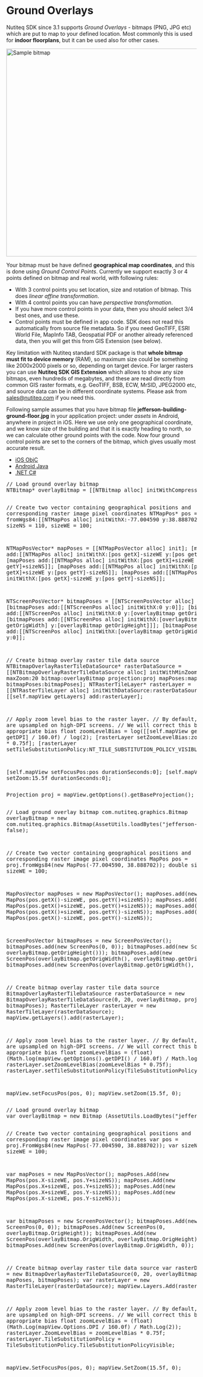 # Ground Overlays

Nutiteq SDK since 3.1 supports *Ground Overlays* - bitmaps (PNG, JPG etc) which are put to map to your defined location. Most commonly this is used for **indoor floorplans**, but it can be used also for other cases.

<img src = "/images/ground_overlay.png" alt = "Sample bitmap" width="550">

Your bitmap must be have defined **geographical map coordinates**, and this is done using *Ground Control Points*. Currently we support exactly 3 or 4 points defined on bitmap and real world, with following rules:

* With 3 control points you set location, size and rotation of bitmap. This does *linear affine transformation*.
* With 4 control points you can have *perspective transformation*.
* If you have more control points in your data, then you should select 3/4 best ones, and use these.
* Control points must be defined in app code. SDK does not read this automatically from source file metadata. So if you need GeoTIFF, ESRI World File, MapInfo TAB, Geospatial PDF or another already referenced data, then you will get this from GIS Extension (see below).

Key limitation with Nutiteq standard SDK package is that **whole bitmap must fit to device memory** (RAM), so maximum size could be something like 2000x2000 pixels or so, depending on target device. For larger rasters you can use **Nutiteq SDK GIS Extension** which allows to show any size bitmaps, even hundreds of megabytes, and these are read directly from common GIS raster formats, e.g. GeoTIFF, BSB, ECW, MrSID, JPEG2000 etc, and source data can be in different coordinate systems. Please ask from sales@nutiteq.com if you need this.

Following sample assumes that you have bitmap file **jefferson-building-ground-floor.jpg** in your application project: under *assets* in Android, anywhere in project in iOS. Here we use only one geographical coordinate, and we know size of the building and that it is exactly heading to north, so we can calculate other ground points with the code. Now four ground control points are set to the corners of the bitmap, which gives usually most accurate result. 

<div id="tabs1">
  <ul>
    <li><a href="#i1"><span>iOS ObjC</span></a></li>
    <li><a href="#a1"><span>Android Java</span></a></li>
    <li><a href="#n1"><span>.NET C#</span></a></li>
  </ul>
<div id="i1">
<pre class="brush: objc">
// Load ground overlay bitmap
NTBitmap* overlayBitmap = [[NTBitmap alloc] initWithCompressedData:[NTAssetUtils loadBytes:@"jefferson-building-ground-floor.jpg"] pow2Padding:NO];

// Create two vector containing geographical positions and corresponding raster image pixel coordinates
NTMapPos* pos = [proj fromWgs84:[[NTMapPos alloc] initWithX:-77.004590 y:38.888702]];
double sizeNS = 110, sizeWE = 100;

NTMapPosVector* mapPoses = [[NTMapPosVector alloc] init];
[mapPoses add:[[NTMapPos alloc] initWithX:[pos getX]-sizeWE y:[pos getY]+sizeNS]];
[mapPoses add:[[NTMapPos alloc] initWithX:[pos getX]+sizeWE y:[pos getY]+sizeNS]];
[mapPoses add:[[NTMapPos alloc] initWithX:[pos getX]+sizeWE y:[pos getY]-sizeNS]];
[mapPoses add:[[NTMapPos alloc] initWithX:[pos getX]-sizeWE y:[pos getY]-sizeNS]];

NTScreenPosVector* bitmapPoses = [[NTScreenPosVector alloc] init];
[bitmapPoses add:[[NTScreenPos alloc] initWithX:0 y:0]];
[bitmapPoses add:[[NTScreenPos alloc] initWithX:0 y:[overlayBitmap getOrigHeight]]];
[bitmapPoses add:[[NTScreenPos alloc] initWithX:[overlayBitmap getOrigWidth] y:[overlayBitmap getOrigHeight]]];
[bitmapPoses add:[[NTScreenPos alloc] initWithX:[overlayBitmap getOrigWidth] y:0]];

// Create bitmap overlay raster tile data source
NTBitmapOverlayRasterTileDataSource* rasterDataSource = [[NTBitmapOverlayRasterTileDataSource alloc] initWithMinZoom:0 maxZoom:20 bitmap:overlayBitmap projection:proj mapPoses:mapPoses bitmapPoses:bitmapPoses];
NTRasterTileLayer* rasterLayer = [[NTRasterTileLayer alloc] initWithDataSource:rasterDataSource];
[[self.mapView getLayers] add:rasterLayer];

// Apply zoom level bias to the raster layer.
// By default, bitmaps are upsampled on high-DPI screens.
// We will correct this by applying appropriate bias
float zoomLevelBias = log([[self.mapView getOptions] getDPI] / 160.0f) / log(2);
[rasterLayer setZoomLevelBias:zoomLevelBias * 0.75f];
[rasterLayer setTileSubstitutionPolicy:NT_TILE_SUBSTITUTION_POLICY_VISIBLE];

[self.mapView setFocusPos:pos durationSeconds:0];
[self.mapView setZoom:15.5f durationSeconds:0];
</pre>
</div>
<div id="a1">
<pre class="brush: java">
Projection proj = mapView.getOptions().getBaseProjection();

// Load ground overlay bitmap
com.nutiteq.graphics.Bitmap overlayBitmap = new com.nutiteq.graphics.Bitmap(AssetUtils.loadBytes("jefferson-building-ground-floor.jpg"), false);

// Create two vector containing geographical positions and corresponding raster image pixel coordinates
MapPos pos = proj.fromWgs84(new MapPos(-77.004590, 38.888702));
double sizeNS = 110, sizeWE = 100;

MapPosVector mapPoses = new MapPosVector();
mapPoses.add(new MapPos(pos.getX()-sizeWE, pos.getY()+sizeNS));
mapPoses.add(new MapPos(pos.getX()+sizeWE, pos.getY()+sizeNS));
mapPoses.add(new MapPos(pos.getX()+sizeWE, pos.getY()-sizeNS));
mapPoses.add(new MapPos(pos.getX()-sizeWE, pos.getY()-sizeNS));

ScreenPosVector bitmapPoses = new ScreenPosVector();
bitmapPoses.add(new ScreenPos(0, 0));
bitmapPoses.add(new ScreenPos(0, overlayBitmap.getOrigHeight()));
bitmapPoses.add(new ScreenPos(overlayBitmap.getOrigWidth(), overlayBitmap.getOrigHeight()));
bitmapPoses.add(new ScreenPos(overlayBitmap.getOrigWidth(), 0));

// Create bitmap overlay raster tile data source
BitmapOverlayRasterTileDataSource rasterDataSource = new BitmapOverlayRasterTileDataSource(0, 20, overlayBitmap, proj, mapPoses, bitmapPoses);
RasterTileLayer rasterLayer = new RasterTileLayer(rasterDataSource);
mapView.getLayers().add(rasterLayer);

// Apply zoom level bias to the raster layer.
// By default, bitmaps are upsampled on high-DPI screens.
// We will correct this by applying appropriate bias
float zoomLevelBias = (float) (Math.log(mapView.getOptions().getDPI() / 160.0f) / Math.log(2));
rasterLayer.setZoomLevelBias(zoomLevelBias * 0.75f);
rasterLayer.setTileSubstitutionPolicy(TileSubstitutionPolicy.TILE_SUBSTITUTION_POLICY_VISIBLE);

mapView.setFocusPos(pos, 0);
mapView.setZoom(15.5f, 0);
</pre>
</div>
<div id="n1">
<pre class="brush: csharp">
// Load ground overlay bitmap
var overlayBitmap = new Bitmap (AssetUtils.LoadBytes("jefferson-building-ground-floor.jpg"), false);

// Create two vector containing geographical positions and corresponding raster image pixel coordinates
var pos = proj.FromWgs84(new MapPos(-77.004590, 38.888702));
var sizeNS = 110;
var sizeWE = 100;

var mapPoses = new MapPosVector();
mapPoses.Add(new MapPos(pos.X-sizeWE, pos.Y+sizeNS));
mapPoses.Add(new MapPos(pos.X+sizeWE, pos.Y+sizeNS));
mapPoses.Add(new MapPos(pos.X+sizeWE, pos.Y-sizeNS));
mapPoses.Add(new MapPos(pos.X-sizeWE, pos.Y-sizeNS));

var bitmapPoses = new ScreenPosVector();
bitmapPoses.Add(new ScreenPos(0, 0));
bitmapPoses.Add(new ScreenPos(0, overlayBitmap.OrigHeight));
bitmapPoses.Add(new ScreenPos(overlayBitmap.OrigWidth, overlayBitmap.OrigHeight));
bitmapPoses.Add(new ScreenPos(overlayBitmap.OrigWidth, 0));

// Create bitmap overlay raster tile data source
var rasterDataSource = new BitmapOverlayRasterTileDataSource(0, 20, overlayBitmap, proj, mapPoses, bitmapPoses);
var rasterLayer = new RasterTileLayer(rasterDataSource);
mapView.Layers.Add(rasterLayer);

// Apply zoom level bias to the raster layer.
// By default, bitmaps are upsampled on high-DPI screens.
// We will correct this by applying appropriate bias
float zoomLevelBias = (float) (Math.Log(mapView.Options.DPI / 160.0f) / Math.Log(2));
rasterLayer.ZoomLevelBias = zoomLevelBias * 0.75f;
rasterLayer.TileSubstitutionPolicy = TileSubstitutionPolicy.TileSubstitutionPolicyVisible;

mapView.SetFocusPos(pos, 0);
mapView.SetZoom(15.5f, 0);

</pre>
</div>
</div>

<script>
		$( "#tabs1" ).tabs();
		$( "#tabs2" ).tabs();
		$( "#tabs3" ).tabs();
		$( "#tabs4" ).tabs();
  		$( "#tabs5" ).tabs();
</script>
